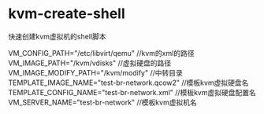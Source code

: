# kvm-create-shell
快速创建kvm虚拟机的shell脚本

VM_CONFIG_PATH="/etc/libvirt/qemu"              //kvm的xml的路径
VM_IMAGE_PATH="/kvm/vdisks"                     //虚拟硬盘的路径
VM_IMAGE_MODIFY_PATH="/kvm/modify"              //中转目录
TEMPLATE_IMAGE_NAME="test-br-network.qcow2"     //模板kvm虚拟硬盘名
TEMPLATE_CONFIG_NAME="test-br-network.xml"      //模板kvm虚拟硬盘配置名
VM_SERVER_NAME="test-br-network"                //模板kvm虚拟机名
